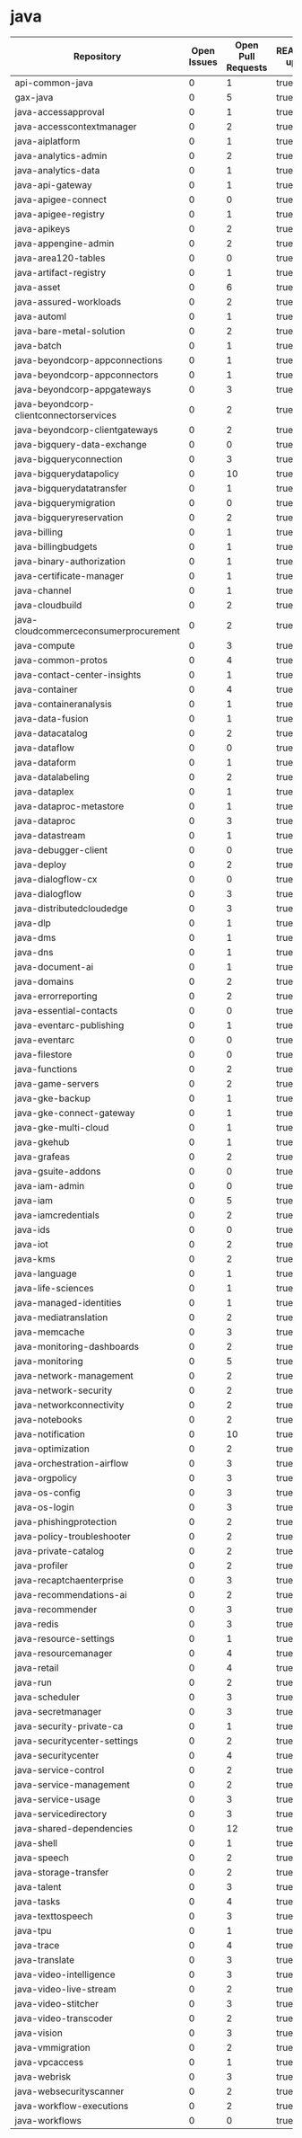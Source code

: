 # java
| Repository | Open Issues | Open Pull Requests | README.MD updated | About updated | Public Archived |
|------------|-------------|--------------------|--------------------|--------------------|--------------------|
| api-common-java | 0 | 1 | true | true | false |
| gax-java | 0 | 5 | true | true | false |
| java-accessapproval | 0 | 1 | true | true | false |
| java-accesscontextmanager | 0 | 2 | true | true | false |
| java-aiplatform | 0 | 1 | true | true | false |
| java-analytics-admin | 0 | 2 | true | true | false |
| java-analytics-data | 0 | 1 | true | true | false |
| java-api-gateway | 0 | 1 | true | true | false |
| java-apigee-connect | 0 | 0 | true | true | false |
| java-apigee-registry | 0 | 1 | true | true | false |
| java-apikeys | 0 | 2 | true | true | false |
| java-appengine-admin | 0 | 2 | true | true | false |
| java-area120-tables | 0 | 0 | true | true | false |
| java-artifact-registry | 0 | 1 | true | true | false |
| java-asset | 0 | 6 | true | true | false |
| java-assured-workloads | 0 | 2 | true | true | false |
| java-automl | 0 | 1 | true | true | false |
| java-bare-metal-solution | 0 | 2 | true | true | false |
| java-batch | 0 | 1 | true | true | false |
| java-beyondcorp-appconnections | 0 | 1 | true | true | false |
| java-beyondcorp-appconnectors | 0 | 1 | true | true | false |
| java-beyondcorp-appgateways | 0 | 3 | true | true | false |
| java-beyondcorp-clientconnectorservices | 0 | 2 | true | true | false |
| java-beyondcorp-clientgateways | 0 | 2 | true | true | false |
| java-bigquery-data-exchange | 0 | 0 | true | true | false |
| java-bigqueryconnection | 0 | 3 | true | true | false |
| java-bigquerydatapolicy | 0 | 10 | true | true | false |
| java-bigquerydatatransfer | 0 | 1 | true | true | false |
| java-bigquerymigration | 0 | 0 | true | true | true |
| java-bigqueryreservation | 0 | 2 | true | true | false |
| java-billing | 0 | 1 | true | true | false |
| java-billingbudgets | 0 | 1 | true | true | false |
| java-binary-authorization | 0 | 1 | true | true | false |
| java-certificate-manager | 0 | 1 | true | true | false |
| java-channel | 0 | 1 | true | true | false |
| java-cloudbuild | 0 | 2 | true | true | false |
| java-cloudcommerceconsumerprocurement | 0 | 2 | true | true | false |
| java-compute | 0 | 3 | true | true | false |
| java-common-protos | 0 | 4 | true | true | false |
| java-contact-center-insights | 0 | 1 | true | true | false |
| java-container | 0 | 4 | true | true | false |
| java-containeranalysis | 0 | 1 | true | true | false |
| java-data-fusion | 0 | 1 | true | true | false |
| java-datacatalog | 0 | 2 | true | true | false |
| java-dataflow | 0 | 0 | true | true | false |
| java-dataform | 0 | 1 | true | true | false |
| java-datalabeling | 0 | 2 | true | true | false |
| java-dataplex | 0 | 1 | true | true | false |
| java-dataproc-metastore | 0 | 1 | true | true | false |
| java-dataproc | 0 | 3 | true | true | false |
| java-datastream | 0 | 1 | true | true | false |
| java-debugger-client | 0 | 0 | true | true | false |
| java-deploy | 0 | 2 | true | true | false |
| java-dialogflow-cx | 0 | 0 | true | true | false |
| java-dialogflow | 0 | 3 | true | true | false |
| java-distributedcloudedge | 0 | 3 | true | true | false |
| java-dlp | 0 | 1 | true | true | false |
| java-dms | 0 | 1 | true | true | false |
| java-dns | 0 | 1 | true | true | false |
| java-document-ai | 0 | 1 | true | true | false |
| java-domains | 0 | 2 | true | true | false |
| java-errorreporting | 0 | 2 | true | true | false |
| java-essential-contacts | 0 | 0 | true | true | false |
| java-eventarc-publishing | 0 | 1 | true | true | false |
| java-eventarc | 0 | 0 | true | true | false |
| java-filestore | 0 | 0 | true | true | false |
| java-functions | 0 | 2 | true | true | false |
| java-game-servers | 0 | 2 | true | true | false |
| java-gke-backup | 0 | 1 | true | true | false |
| java-gke-connect-gateway | 0 | 1 | true | true | false |
| java-gke-multi-cloud | 0 | 1 | true | true | false |
| java-gkehub | 0 | 1 | true | true | false |
| java-grafeas | 0 | 2 | true | true | false |
| java-gsuite-addons | 0 | 0 | true | true | false |
| java-iam-admin | 0 | 0 | true | true | false |
| java-iam | 0 | 5 | true | true | false |
| java-iamcredentials | 0 | 2 | true | true | false |
| java-ids | 0 | 0 | true | true | false |
| java-iot | 0 | 2 | true | true | false |
| java-kms | 0 | 2 | true | true | false |
| java-language | 0 | 1 | true | true | false |
| java-life-sciences | 0 | 1 | true | true | false |
| java-managed-identities | 0 | 1 | true | true | false |
| java-mediatranslation | 0 | 2 | true | true | false |
| java-memcache | 0 | 3 | true | true | false |
| java-monitoring-dashboards | 0 | 2 | true | true | false |
| java-monitoring | 0 | 5 | true | true | false |
| java-network-management | 0 | 2 | true | true | false |
| java-network-security | 0 | 2 | true | true | false |
| java-networkconnectivity | 0 | 2 | true | true | false |
| java-notebooks | 0 | 2 | true | true | false |
| java-notification | 0 | 10 | true | true | false |
| java-optimization | 0 | 2 | true | true | false |
| java-orchestration-airflow | 0 | 3 | true | true | false |
| java-orgpolicy | 0 | 3 | true | true | false |
| java-os-config | 0 | 3 | true | true | false |
| java-os-login | 0 | 3 | true | true | false |
| java-phishingprotection | 0 | 2 | true | true | false |
| java-policy-troubleshooter | 0 | 2 | true | true | false |
| java-private-catalog | 0 | 2 | true | true | false |
| java-profiler | 0 | 2 | true | true | false |
| java-recaptchaenterprise | 0 | 3 | true | true | false |
| java-recommendations-ai | 0 | 2 | true | true | false |
| java-recommender | 0 | 3 | true | true | false |
| java-redis | 0 | 3 | true | true | false |
| java-resource-settings | 0 | 1 | true | true | false |
| java-resourcemanager | 0 | 4 | true | true | false |
| java-retail | 0 | 4 | true | true | false |
| java-run | 0 | 2 | true | true | false |
| java-scheduler | 0 | 3 | true | true | false |
| java-secretmanager | 0 | 3 | true | true | false |
| java-security-private-ca | 0 | 1 | true | true | false |
| java-securitycenter-settings | 0 | 2 | true | true | false |
| java-securitycenter | 0 | 4 | true | true | false |
| java-service-control | 0 | 2 | true | true | false |
| java-service-management | 0 | 2 | true | true | false |
| java-service-usage | 0 | 3 | true | true | false |
| java-servicedirectory | 0 | 3 | true | true | false |
| java-shared-dependencies | 0 | 12 | true | true | false |
| java-shell | 0 | 1 | true | true | false |
| java-speech | 0 | 2 | true | true | false |
| java-storage-transfer | 0 | 2 | true | true | false |
| java-talent | 0 | 3 | true | true | false |
| java-tasks | 0 | 4 | true | true | false |
| java-texttospeech | 0 | 3 | true | true | false |
| java-tpu | 0 | 1 | true | true | false |
| java-trace | 0 | 4 | true | true | false |
| java-translate | 0 | 3 | true | true | false |
| java-video-intelligence | 0 | 3 | true | true | false |
| java-video-live-stream | 0 | 2 | true | true | false |
| java-video-stitcher | 0 | 3 | true | true | false |
| java-video-transcoder | 0 | 2 | true | true | false |
| java-vision | 0 | 3 | true | true | false |
| java-vmmigration | 0 | 2 | true | true | false |
| java-vpcaccess | 0 | 1 | true | true | false |
| java-webrisk | 0 | 3 | true | true | false |
| java-websecurityscanner | 0 | 2 | true | true | false |
| java-workflow-executions | 0 | 2 | true | true | false |
| java-workflows | 0 | 0 | true | true | false |
